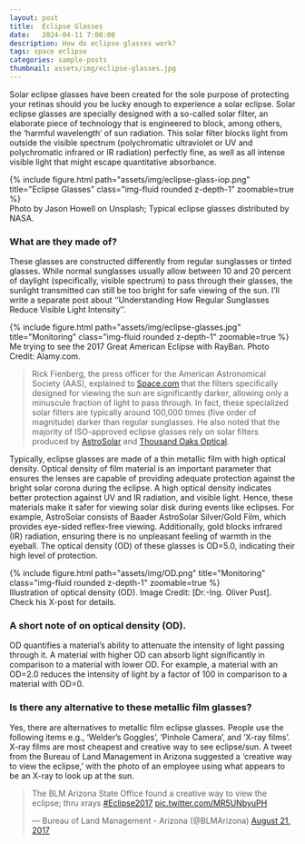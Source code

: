 ```yaml
---
layout: post
title:  Eclipse Glasses
date:   2024-04-11 7:00:00
description: How do eclipse glasses work?
tags: space eclipse
categories: sample-posts
thumbnail: assets/img/eclipse-glasses.jpg
---
```

Solar eclipse glasses have been created for the sole purpose of protecting your retinas should you be lucky enough to experience a solar eclipse. Solar eclipse glasses are specially designed with a so-called solar filter, an elaborate piece of technology that is engineered to block, among others, the ‘harmful wavelength’ of sun radiation. This solar filter blocks light from outside the visible spectrum (polychromatic ultraviolet or UV and polychromatic infrared or IR radiation) perfectly fine, as well as all intense visible light that might escape quantitative absorbance.

<div class="row">
    <div class="col-sm mt-3 mt-md-0">
        {% include figure.html path="assets/img/eclipse-glass-iop.png" title="Eclipse Glasses" class="img-fluid rounded z-depth-1" zoomable=true %}
    </div>
</div>
<div class="caption">
    Photo by Jason Howell on Unsplash; Typical eclipse glasses distributed by NASA.
</div>

### What are they made of?
These glasses are constructed differently from regular sunglasses or tinted glasses. While normal sunglasses usually allow between 10 and 20 percent of daylight (specifically, visible spectrum) to pass through their glasses, the sunlight transmitted can still be too bright for safe viewing of the sun. I’ll write a separate post about ‘‘Understanding How Regular Sunglasses Reduce Visible Light Intensity’’.

<div class="row">
    <div class="col-sm mt-3 mt-md-0">
        {% include figure.html path="assets/img/eclipse-glasses.jpg" title="Monitoring" class="img-fluid rounded z-depth-1" zoomable=true %}
    </div>
</div>
<div class="caption">
    Me trying to see the 2017 Great American Eclipse with RayBan. Photo Credit: Alamy.com.
</div>

> Rick Fienberg, the press officer for the American Astronomical Society (AAS), explained to [Space.com](https://www.space.com/36941-solar-eclipse-eye-protection-guide.html) that the filters specifically designed for viewing the sun are significantly darker, allowing only a minuscule fraction of light to pass through. In fact, these specialized solar filters are typically around 100,000 times (five order of magnitude) darker than regular sunglasses. He also noted that the majority of ISO-approved eclipse glasses rely on solar filters produced by [AstroSolar](https://astrosolar.com/en/products/whitelight/solar-viewer-astrosolar-silver-gold/) and [Thousand Oaks Optical](https://thousandoaksoptical.com/shop/eclipse/solar-viewer-cards-glasses/).

Typically, eclipse glasses are made of a thin metallic film with high optical density. Optical density of film material is an important parameter that ensures the lenses are capable of providing adequate protection against the bright solar corona during the eclipse. A high optical density indicates better protection against UV and IR radiation, and visible light. Hence, these materials make it safer for viewing solar disk during events like eclipses. For example, AstroSolar consists of Baader AstroSolar Silver/Gold Film, which provides eye-sided reflex-free viewing. Additionally, gold blocks infrared (IR) radiation, ensuring there is no unpleasant feeling of warmth in the eyeball. The optical density (OD) of these glasses is OD=5.0, indicating their high level of protection.

<div class="row">
    <div class="col-sm mt-3 mt-md-0">
        {% include figure.html path="assets/img/OD.png" title="Monitoring" class="img-fluid rounded z-depth-1" zoomable=true %}
    </div>
</div>
<div class="caption">
    Illustration of optical density (OD). Image Credit: [Dr.-Ing. Oliver Pust]. Check his X-post for details.
</div>

### A short note of on optical density (OD).
OD quantifies a material’s ability to attenuate the intensity of light passing through it. A material with higher OD can absorb light significantly in comparison to a material with lower OD. For example, a material with an OD=2.0 reduces the intensity of light by a factor of 100 in comparison to a material with OD=0.

### Is there any alternative to these metallic film glasses?
Yes, there are alternatives to metallic film eclipse glasses. People use the following items e.g., ‘Welder’s Goggles’, ‘Pinhole Camera’, and ‘X-ray films’. X-ray films are most cheapest and creative way to see eclipse/sun. A tweet from the Bureau of Land Management in Arizona suggested a ‘creative way to view the eclipse,’ with the photo of an employee using what appears to be an X-ray to look up at the sun.

<blockquote class="twitter-tweet"><p lang="en" dir="ltr">The BLM Arizona State Office found a creative way to view the eclipse; thru xrays <a href="https://twitter.com/hashtag/Eclipse2017?src=hash&amp;ref_src=twsrc%5Etfw">#Eclipse2017</a> <a href="https://t.co/MR5UNbyuPH">pic.twitter.com/MR5UNbyuPH</a></p>&mdash; Bureau of Land Management - Arizona (@BLMArizona) <a href="https://twitter.com/BLMArizona/status/899720621726105600?ref_src=twsrc%5Etfw">August 21, 2017</a></blockquote> <script async src="https://platform.twitter.com/widgets.js" charset="utf-8"></script>